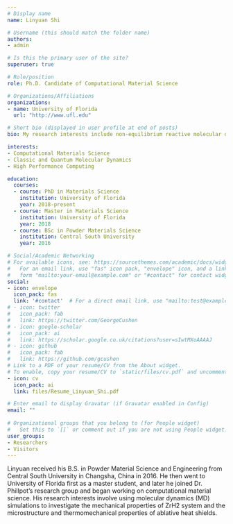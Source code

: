 ```yaml
---
# Display name
name: Linyuan Shi

# Username (this should match the folder name)
authors:
- admin

# Is this the primary user of the site?
superuser: true

# Role/position
role: Ph.D. Candidate of Computational Material Science

# Organizations/Affiliations
organizations:
- name: University of Florida
  url: "http://www.ufl.edu"

# Short bio (displayed in user profile at end of posts)
bio: My research interests include non-equilibrium reactive molecular dynamics simulation and first principles computation.

interests:
- Computational Materials Science
- Classic and Quantum Molecular Dynamics
- High Performance Computing

education:
  courses:
  - course: PhD in Materials Science
    institution: University of Florida
    year: 2018-present
  - course: Master in Materials Science
    institution: University of Florida
    year: 2018
  - course: BSc in Powder Materials Science
    institution: Central South University
    year: 2016

# Social/Academic Networking
# For available icons, see: https://sourcethemes.com/academic/docs/widgets/#icons
#   For an email link, use "fas" icon pack, "envelope" icon, and a link in the
#   form "mailto:your-email@example.com" or "#contact" for contact widget.
social:
- icon: envelope
  icon_pack: fas
  link: '#contact'  # For a direct email link, use "mailto:test@example.org".
# - icon: twitter
#   icon_pack: fab
#   link: https://twitter.com/GeorgeCushen
# - icon: google-scholar
#   icon_pack: ai
#   link: https://scholar.google.co.uk/citations?user=sIwtMXoAAAAJ
# - icon: github
#   icon_pack: fab
#   link: https://github.com/gcushen
# Link to a PDF of your resume/CV from the About widget.
# To enable, copy your resume/CV to `static/files/cv.pdf` and uncomment the lines below.  
- icon: cv
  icon_pack: ai
  link: files/Resume_Linyuan_Shi.pdf

# Enter email to display Gravatar (if Gravatar enabled in Config)
email: ""
  
# Organizational groups that you belong to (for People widget)
#   Set this to `[]` or comment out if you are not using People widget.  
user_groups:
- Researchers
- Visitors
---
```


Linyuan received his B.S. in Powder Material Science and Engineering from Central South University in Changsha, China in 2016. He then went to University of Florida first as a master student, and later he joined Dr. Phillpot’s research group and began working on computational material science. His research interests involve using molecular dynamics (MD) simulations to investigate the mechanical properties of ZrH2 system and the microstructure and thermomechanical properties of ablative heat shields.
